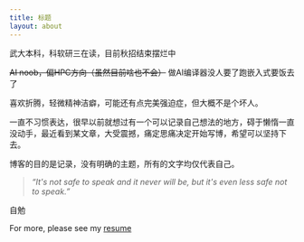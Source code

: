 ```yaml
---
title: 标题
layout: about
---
```


武大本科，科软研三在读，目前秋招结束摆烂中

~~AI noob，偏HPC方向（虽然目前啥也不会）~~
做AI编译器没人要了跑嵌入式要饭去了

喜欢折腾，轻微精神洁癖，可能还有点完美强迫症，但大概不是个坏人。

一直不习惯表达，很早以前就想过有一个可以记录自己想法的地方，碍于懒惰一直没动手，最近看到某文章，大受震撼，痛定思痛决定开始写博，希望可以坚持下去。

博客的目的是记录，没有明确的主题，所有的文字均仅代表自己。

> *“It's not safe to speak and it never will be, but it's even less safe not to speak.”*

自勉

For more, please see my [resume](https://www.bilibili.com/video/BV1GJ411x7h7)